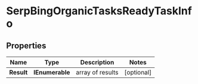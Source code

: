 # SerpBingOrganicTasksReadyTaskInfo


## Properties

| Name | Type | Description | Notes |
|------------ | ------------- | ------------- | -------------|
**Result** | **IEnumerable<SerpBingOrganicTasksReadyResultInfo>** | array of results |[optional]|